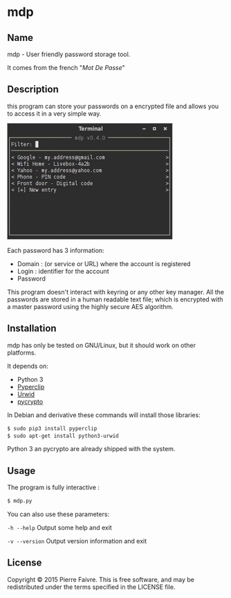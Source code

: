 mdp
===

## Name
mdp - User friendly password storage tool.

It comes from the french "*Mot De Passe*"

## Description
this program can store your passwords on a encrypted file and allows you to
access it in a very simple way.

![mdp in action](docs/images/mdp-0.4.0.gif)

Each password has 3 information:
* Domain : (or service or URL) where the account is registered
* Login : identifier for the account
* Password

This program doesn't interact with keyring or any other key manager.
All the passwords are stored in a human readable text file; which is encrypted
with a master password using the highly secure AES algorithm.

## Installation
mdp has only be tested on GNU/Linux, but it should work on other platforms.

It depends on:
* Python 3
* [Pyperclip](https://pypi.python.org/pypi/pyperclip/1.5.11)
* [Urwid](http://urwid.org/)
* [pycrypto](https://www.dlitz.net/software/pycrypto/)

In Debian and derivative these commands will install those libraries:
```bash
$ sudo pip3 install pyperclip
$ sudo apt-get install python3-urwid
```
Python 3 an pycrypto are already shipped with the system.

## Usage
The program is fully interactive :
```sh
$ mdp.py
```

You can also use these parameters:

`-h --help`
Output some help and exit

`-v --version`
Output version information and exit

## License
Copyright © 2015 Pierre Faivre. This is free software, and may be redistributed
under the terms specified in the LICENSE file.


